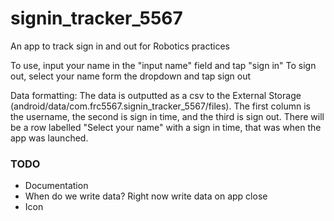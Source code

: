 # signin_tracker_5567

An app to track sign in and out for Robotics practices

To use, input your name in the "input name" field and tap "sign in"
To sign out, select your name form the dropdown and tap sign out

Data formatting:
The data is outputted as a csv to the External Storage (android/data/com.frc5567.signin_tracker_5567/files).
The first column is the username, the second is sign in time, and the third is sign out. There will be a
row labelled "Select your name" with a sign in time, that was when the app was launched.


### TODO
 - Documentation
 - When do we write data? Right now write data on app close
 - Icon